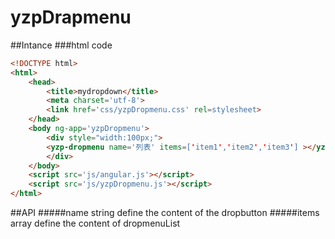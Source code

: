 # yzpDrapmenu
##Intance
###html code
```html
<!DOCTYPE html>
<html>
	<head>
		<title>mydropdown</title>
		<meta charset='utf-8'>
		<link href='css/yzpDropmenu.css' rel=stylesheet>
	</head>
	<body ng-app='yzpDropmenu'>
	    <div style="width:100px;">
		<yzp-dropmenu name='列表' items=['item1','item2','item3'] ></yzp-dropmenu>
		</div>
	</body>
	<script src='js/angular.js'></script>
	<script src='js/yzpDropmenu.js'></script>
</html>
```
##API
#####name string define the content of the dropbutton
#####items array define the content of dropmenuList
